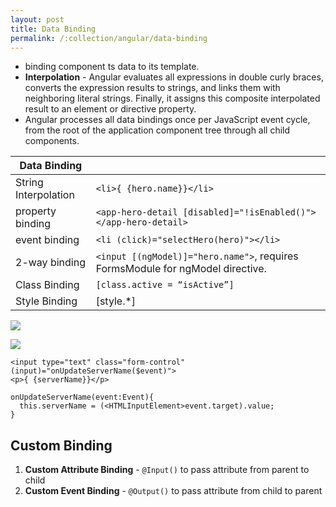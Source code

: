 ```yaml
---
layout: post
title: Data Binding
permalink: /:collection/angular/data-binding
---
```



- binding component ts data to its template.
- **Interpolation** - Angular evaluates all expressions in double curly braces, converts the expression results to strings, and links them with neighboring literal strings. Finally, it assigns this composite interpolated result to an element or directive property.
- Angular processes all data bindings once per JavaScript event cycle, from the root of the application component tree through all child components.

|Data Binding||
|---|---|
|String Interpolation|`<li>{ {hero.name}}</li>`|
|property binding|`<app-hero-detail [disabled]="!isEnabled()"></app-hero-detail>`|
|event binding|`<li (click)="selectHero(hero)"></li>`|
|2-way binding|`<input [(ngModel)]="hero.name">`, requires FormsModule for ngModel directive.|
|Class Binding|`[class.active = “isActive”]`|
|Style Binding|[style.*]|

![]({{site.cdn}}/angular/data-binding.png)

![]({{site.cdn}}/angular/data-bindings.png)

```
<input type="text" class="form-control" (input)="onUpdateServerName($event)">
<p>{ {serverName}}</p>

onUpdateServerName(event:Event){
  this.serverName = (<HTMLInputElement>event.target).value;
}
```

## Custom Binding
1. **Custom Attribute Binding** - `@Input()` to pass attribute from parent to child
2. **Custom Event Binding** - `@Output()` to pass attribute from child to parent